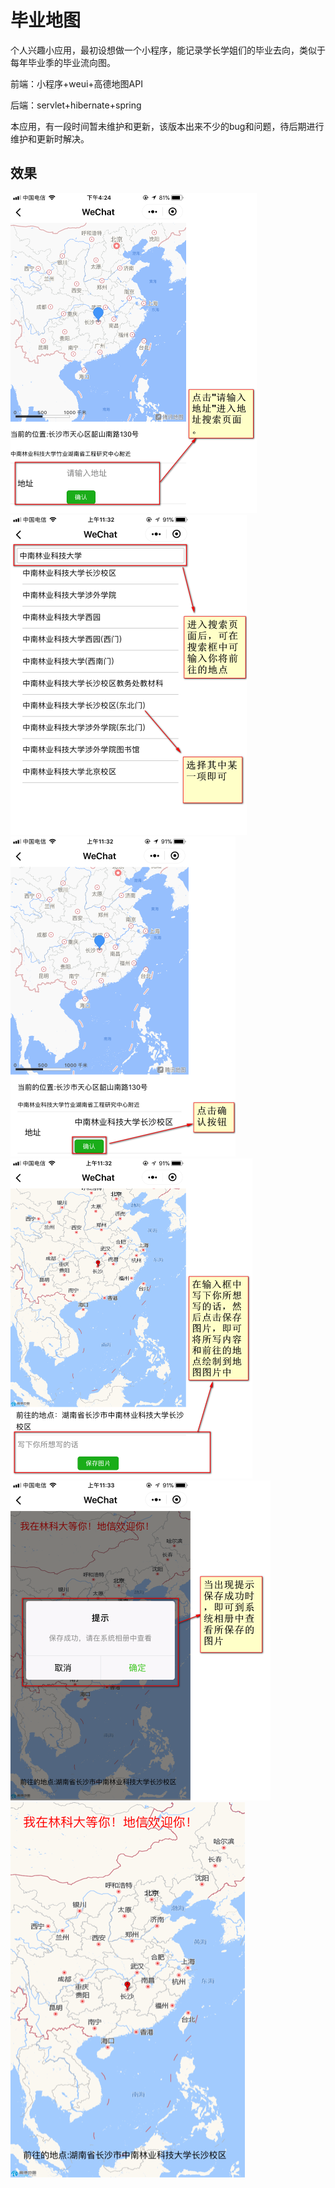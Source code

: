 # 毕业地图

个人兴趣小应用，最初设想做一个小程序，能记录学长学姐们的毕业去向，类似于每年毕业季的毕业流向图。

前端：小程序+weui+高德地图API

后端：servlet+hibernate+spring

本应用，有一段时间暂未维护和更新，该版本出来不少的bug和问题，待后期进行维护和更新时解决。

## 效果

<img src="https://raw.githubusercontent.com/Snake8859/GraduationMap/master/images/1.png" style="zoom:50%;" />

<img src="https://raw.githubusercontent.com/Snake8859/GraduationMap/master/images/2.png" alt="2" style="zoom:50%;" />

<img src="https://raw.githubusercontent.com/Snake8859/GraduationMap/master/images/3.png" alt="3" style="zoom:50%;" />

<img src="https://raw.githubusercontent.com/Snake8859/GraduationMap/master/images/4.png" alt="4" style="zoom:50%;" />

<img src="https://raw.githubusercontent.com/Snake8859/GraduationMap/master/images/5.png" alt="5" style="zoom:50%;" />

<img src="https://raw.githubusercontent.com/Snake8859/GraduationMap/master/images/6.png" alt="6"  />
